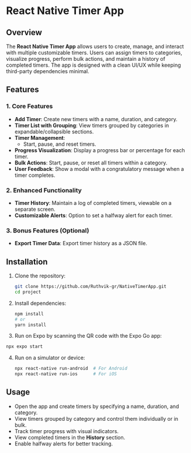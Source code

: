 # React Native Timer App

## Overview
The **React Native Timer App** allows users to create, manage, and interact with multiple customizable timers. Users can assign timers to categories, visualize progress, perform bulk actions, and maintain a history of completed timers. The app is designed with a clean UI/UX while keeping third-party dependencies minimal.

## Features

### 1. Core Features
- **Add Timer**: Create new timers with a name, duration, and category.
- **Timer List with Grouping**: View timers grouped by categories in expandable/collapsible sections.
- **Timer Management**:
  - Start, pause, and reset timers.
- **Progress Visualization**: Display a progress bar or percentage for each timer.
- **Bulk Actions**: Start, pause, or reset all timers within a category.
- **User Feedback**: Show a modal with a congratulatory message when a timer completes.

### 2. Enhanced Functionality
- **Timer History**: Maintain a log of completed timers, viewable on a separate screen.
- **Customizable Alerts**: Option to set a halfway alert for each timer.

### 3. Bonus Features (Optional)
- **Export Timer Data**: Export timer history as a JSON file.


## Installation

1. Clone the repository:
   ```sh
   git clone https://github.com/Ruthvik-gr/NativeTimerApp.git
   cd project
   ```

2. Install dependencies:
   ```sh
   npm install
   # or
   yarn install
   ```

3.  Run on Expo by scanning the QR code with the Expo Go app:
   ```sh
   npx expo start
   ```

4. Run on a simulator or device:
   ```sh
   npx react-native run-android  # For Android
   npx react-native run-ios      # For iOS
   ```

## Usage
- Open the app and create timers by specifying a name, duration, and category.
- View timers grouped by category and control them individually or in bulk.
- Track timer progress with visual indicators.
- View completed timers in the **History** section.
- Enable halfway alerts for better tracking.
